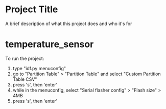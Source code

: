 # Project Title

A brief description of what this project does and who it's for

# temperature_sensor
To run the project:
1. type "idf.py menuconfig"
2. go to "Partition Table" > "Partition Table" and select "Custom Partition Table CSV"
3. press 's', then 'enter'
4. while in the menuconfig, select "Serial flasher config" > "Flash size" > 4MB
6. press 's', then 'enter'